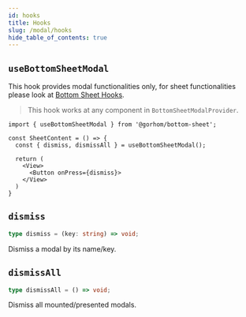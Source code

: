 ```yaml
---
id: hooks
title: Hooks
slug: /modal/hooks
hide_table_of_contents: true
---
```


## `useBottomSheetModal`

This hook provides modal functionalities only, for sheet functionalities please look at [Bottom Sheet Hooks](../hooks).

> This hook works at any component in `BottomSheetModalProvider`.

```tsx
import { useBottomSheetModal } from '@gorhom/bottom-sheet';

const SheetContent = () => {
  const { dismiss, dismissAll } = useBottomSheetModal();

  return (
    <View>
      <Button onPress={dismiss}>
    </View>
  )
}
```

## `dismiss`

```ts
type dismiss = (key: string) => void;
```

Dismiss a modal by its name/key.

## `dismissAll`

```ts
type dismissAll = () => void;
```

Dismiss all mounted/presented modals.
